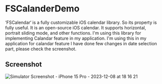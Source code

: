 # FSCalanderDemo
‘FSCalendar‘ is a fully customizable iOS calendar library. So its property is fully useful.
It is an open-source iOS calendar. It supports horizontal, portrait sliding mode, and other functions. I'm using this library for implementing Calandar feature in my application. I'm using this in my application for calandar feature I have done few changes in date selection part, please check the screenshot.

## Screenshot
![Simulator Screenshot - iPhone 15 Pro - 2023-12-08 at 18 16 21](https://github.com/TannuKaushk/FSCalanderDemo/assets/68506215/fcc634da-df08-48b2-bb86-846948d8230b)
